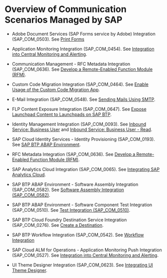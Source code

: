 <!-- loio2d16f49f1b0c4da096e0aacd8409e75b -->

# Overview of Communication Scenarios Managed by SAP

-   Adobe Document Services \(SAP Forms service by Adobe\) Integration \(SAP\_COM\_0503\). See [Print Forms](print-forms-959664f.md)

-   Application Monitoring Integration \(SAP\_COM\_0454\). See [Integration into Central Monitoring and Alerting](../50-administration-and-ops/integration-into-central-monitoring-and-alerting-8d6e2e7.md).
-   Communication Management - RFC Metadata Integration \(SAP\_COM\_0636\). See [Develop a Remote-Enabled Function Module \(RFM\)](develop-a-remote-enabled-function-module-rfm-abf7105.md).
-   Custom Code Migration Integration \(SAP\_COM\_0464\). See [Enable Usage of the Custom Code Migration App](../50-administration-and-ops/enable-usage-of-the-custom-code-migration-app-34f67ed.md).
-   E-Mail Integration \(SAP\_COM\_0548\). See [Sending Mails Using SMTP](sending-mails-using-smtp-8d1f989.md).
-   FLP Content Exposure Integration \(SAP\_COM\_0647\). See [Expose Launchpad Content to Launchpads on SAP BTP](https://help.sap.com/viewer/10fd1742ea914256abedb34bf15bd069/Cloud/en-US/811789b79045440faf6dfdf02beb35aa.html).
-   Identity Management Integration \(SAP\_COM\_0093\). See [Inbound Service: Business User](inbound-service-business-user-a631f4e.md) and [Inbound Service: Business User - Read](inbound-service-business-user-read-535e7af.md).
-   SAP Cloud Identity Services - Identity Provisioning \(SAP\_COM\_0193\). See [SAP BTP ABAP Environment](https://help.sap.com/viewer/f48e822d6d484fa5ade7dda78b64d9f5/Cloud/en-US/e763123cbba9418d99a43b72c9783c60.html).
-   RFC Metadata Integration \(SAP\_COM\_0636\). See [Develop a Remote-Enabled Function Module \(RFM\)](develop-a-remote-enabled-function-module-rfm-abf7105.md).
-   SAP Analytics Cloud Integration \(SAP\_COM\_0065\). See [Integrating SAP Analytics Cloud](integrating-sap-analytics-cloud-587aec4.md).
-   SAP BTP ABAP Environment - Software Assembly Integration \(SAP\_COM\_0582\). See [Software Assembly Integration \(SAP\_COM\_0582\)](software-assembly-integration-sap-com-0582-26b8df5.md).
-   SAP BTP ABAP Environment - Software Component Test Integration \(SAP\_COM\_0510\). See [Test Integration \(SAP\_COM\_0510\)](test-integration-sap-com-0510-b04a9ae.md).
-   SAP BTP Cloud Foundry Destination Service Integration \(SAP\_COM\_0276\). See [Create a Destination](create-a-destination-3fa7934.md).
-   SAP BTP Workflow Integration \(SAP\_COM\_0542\). See [Workflow Integration](workflow-integration-b7931f7.md) 
-   SAP Cloud ALM for Operations - Application Monitoring Push Integration \(SAP\_COM\_0527\). See [Integration into Central Monitoring and Alerting](../50-administration-and-ops/integration-into-central-monitoring-and-alerting-8d6e2e7.md).
-   UI Theme Designer Integration \(SAP\_COM\_0623\). See [Integrating UI Theme Designer](integrating-ui-theme-designer-d8e9ce0.md).

